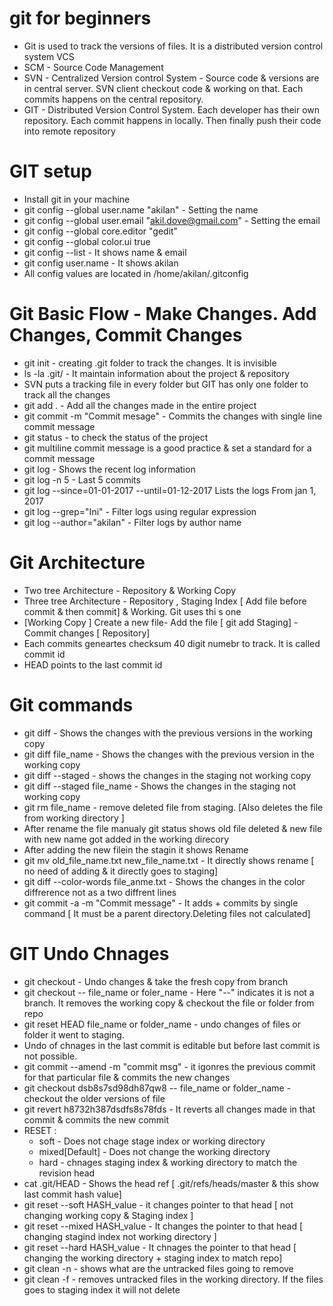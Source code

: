 # git for beginners

  * Git is used to track the versions of files. It is a distributed version control system VCS
  * SCM - Source Code Management
  * SVN - Centralized Version control System - Source code & versions are in central server. SVN client checkout code & working on that. Each commits happens on the central repository.
  * GIT - Distributed Version Control System. Each developer has their own repository. Each commit happens in locally. Then finally push their code into remote repository
  
# GIT setup 

 * Install git in your machine
 * git config --global user.name "akilan" - Setting the name
 * git config --global user.email "akil.dove@gmail.com" - Setting the email
 * git config --global core.editor "gedit"
 * git config --global color.ui true
 * git config --list - It shows name & email
 * git config user.name - It shows akilan
 * All config values are located in /home/akilan/.gitconfig
 
# Git Basic Flow - Make Changes. Add Changes, Commit Changes

 * git init - creating .git folder to track the changes. It is invisible
 * ls -la .git/ - It maintain information about the project & repository
 * SVN puts a tracking file in every folder but GIT has only one folder to track all the changes
 * git add . - Add all the changes made in the entire project
 * git commit -m "Commit mesage" - Commits the changes with single line commit message
 * git status - to check the status of the project
 * git multiline commit message is a good practice & set a standard for a commit message
 * git log - Shows the recent log information
 * git log -n 5 - Last 5 commits
 * git log --since=01-01-2017 --until=01-12-2017 Lists the logs From jan 1, 2017
 * git log --grep="Ini" - Filter logs using regular expression
 * git log --author="akilan" - Filter logs by author name
 
# Git Architecture

 * Two tree Architecture - Repository & Working Copy
 * Three tree Architecture - Repository , Staging Index [ Add file before commit & then commit] & Working. Git uses thi
 s one
 * [Working Copy ] Create a  new file- Add the file [ git add Staging] - Commit changes [ Repository]
 * Each commits geneartes checksum 40 digit numebr to track. It is called commit id
 * HEAD points to the last commit id
 
# Git commands

 * git diff - Shows the changes with the previous versions in the working copy
 * git diff file_name - Shows the changes with the previous version in the working copy
 * git diff --staged - shows the changes in the staging not working copy
 * git diff --staged file_name - Shows the changes in the staging not working copy
 * git rm file_name - remove deleted file from staging. [Also deletes the file from working directory ]
 * After rename the file manualy git status shows old file deleted & new file with new name got added in the working direcory
 * After adding the new filein the stagin it shows Rename
 * git mv old_file_name.txt new_file_name.txt - It directly shows rename [ no need of adding & it directly goes to staging]
 * git diff --color-words file_anme.txt - Shows the changes in the color diffrerence not as a two diffrent lines
 * git commit -a -m "Commit message" - It adds + commits by single command [ It must be a parent directory.Deleting files not calculated]

# GIT Undo Chnages

 * git checkout - Undo changes & take the fresh copy from branch
 * git checkout -- file_name or foler_name - Here "--" indicates it is not a branch. It removes the working copy & checkout the file or folder from repo
 * git reset HEAD file_name or folder_name - undo changes of files or folder it went to staging.
 * Undo of chnages in the last commit is editable but before last commit is not possible.
 * git commit --amend -m "commit msg" - it igonres the previous commit for that particular file & commits the new changes
 * git checkout dsb8s7sd98dh87qw8 -- file_name or folder_name - checkout the older versions of file
 * git revert h8732h387dsdfs8s78fds - It reverts all changes made in that commit & commits the new commit
 * RESET :
    * soft - Does not chage stage index or working directory
    * mixed[Default] - Does not change the working directory
    * hard - chnages staging index & working directory to match the revision head
  * cat .git/HEAD - Shows the head ref [ .git/refs/heads/master & this show last commit hash value]
  * git reset --soft HASH_value - it changes pointer to that head [ not changing working copy & Staging index ]
  * git reset --mixed HASH_value - It changes the pointer to that head [ changing stagind index not working directory ]
  * git reset --hard HASH_value - It chnages the pointer to that head [ changing the working directory + staging index to match repo]
  * git clean -n - shows what are the untracked files going to remove 
  * git clean -f - removes untracked files in the working directory. If the files goes to staging index it will not delete
